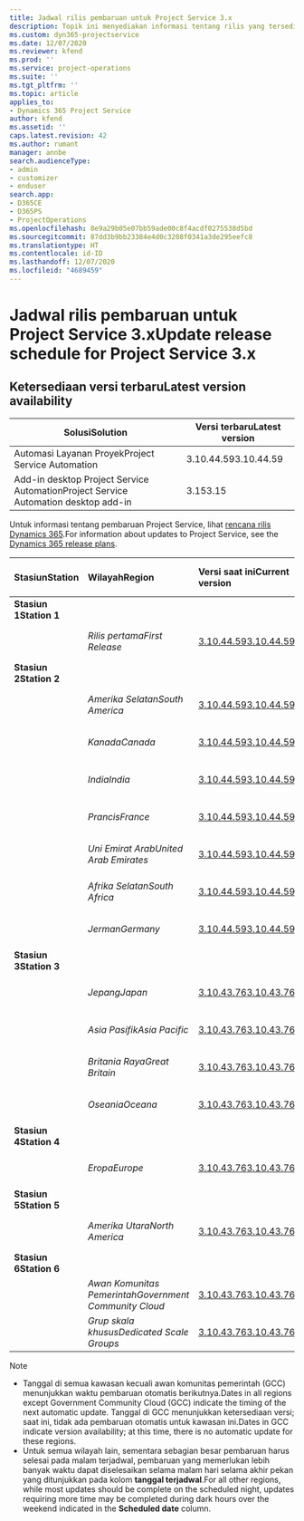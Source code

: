 ```yaml
---
title: Jadwal rilis pembaruan untuk Project Service 3.x
description: Topik ini menyediakan informasi tentang rilis yang tersedia dan yang akan datang dari Dynamics 365 Project Service Automation.
ms.custom: dyn365-projectservice
ms.date: 12/07/2020
ms.reviewer: kfend
ms.prod: ''
ms.service: project-operations
ms.suite: ''
ms.tgt_pltfrm: ''
ms.topic: article
applies_to:
- Dynamics 365 Project Service
author: kfend
ms.assetid: ''
caps.latest.revision: 42
ms.author: rumant
manager: annbe
search.audienceType:
- admin
- customizer
- enduser
search.app:
- D365CE
- D365PS
- ProjectOperations
ms.openlocfilehash: 8e9a29b05e07bb59ade00c8f4acdf0275538d5bd
ms.sourcegitcommit: 87dd3b9bb23384e4d0c3208f0341a3de295eefc8
ms.translationtype: HT
ms.contentlocale: id-ID
ms.lasthandoff: 12/07/2020
ms.locfileid: "4689459"
---
```

# <a name="update-release-schedule-for-project-service-3x"></a><span data-ttu-id="91f19-103">Jadwal rilis pembaruan untuk Project Service 3.x</span><span class="sxs-lookup"><span data-stu-id="91f19-103">Update release schedule for Project Service 3.x</span></span>

## <a name="latest-version-availability"></a><span data-ttu-id="91f19-104">Ketersediaan versi terbaru</span><span class="sxs-lookup"><span data-stu-id="91f19-104">Latest version availability</span></span>

| <span data-ttu-id="91f19-105">Solusi</span><span class="sxs-lookup"><span data-stu-id="91f19-105">Solution</span></span>  | <span data-ttu-id="91f19-106">Versi terbaru</span><span class="sxs-lookup"><span data-stu-id="91f19-106">Latest version</span></span> |
|-------|----|
| <span data-ttu-id="91f19-107">Automasi Layanan Proyek</span><span class="sxs-lookup"><span data-stu-id="91f19-107">Project Service Automation</span></span>    | <span data-ttu-id="91f19-108">3.10.44.59</span><span class="sxs-lookup"><span data-stu-id="91f19-108">3.10.44.59</span></span> |
| <span data-ttu-id="91f19-109">Add-in desktop Project Service Automation</span><span class="sxs-lookup"><span data-stu-id="91f19-109">Project Service Automation desktop add-in</span></span>                | <span data-ttu-id="91f19-110">3.15</span><span class="sxs-lookup"><span data-stu-id="91f19-110">3.15</span></span>          |

<span data-ttu-id="91f19-111">Untuk informasi tentang pembaruan Project Service, lihat [rencana rilis Dynamics 365](https://docs.microsoft.com/dynamics365/release-plans/).</span><span class="sxs-lookup"><span data-stu-id="91f19-111">For information about updates to Project Service, see the [Dynamics 365 release plans](https://docs.microsoft.com/dynamics365/release-plans/).</span></span> 

| <span data-ttu-id="91f19-112">Stasiun</span><span class="sxs-lookup"><span data-stu-id="91f19-112">Station</span></span>  | <span data-ttu-id="91f19-113">Wilayah</span><span class="sxs-lookup"><span data-stu-id="91f19-113">Region</span></span> | <span data-ttu-id="91f19-114">Versi saat ini</span><span class="sxs-lookup"><span data-stu-id="91f19-114">Current version</span></span> | <span data-ttu-id="91f19-115">Versi berikutnya</span><span class="sxs-lookup"><span data-stu-id="91f19-115">Next version</span></span> |  <span data-ttu-id="91f19-116">Tanggal terjadwal</span><span class="sxs-lookup"><span data-stu-id="91f19-116">Scheduled date</span></span>
| :---   | :---   | :---   | :---   |:---   |         
|<span data-ttu-id="91f19-117"><strong>Stasiun 1</strong></span><span class="sxs-lookup"><span data-stu-id="91f19-117"><strong>Station 1</strong></span></span> | |  |  | |
| | <span data-ttu-id="91f19-118"><i>Rilis pertama</i></span><span class="sxs-lookup"><span data-stu-id="91f19-118"><i>First Release</i></span></span> | [<span data-ttu-id="91f19-119">3.10.44.59</span><span class="sxs-lookup"><span data-stu-id="91f19-119">3.10.44.59</span></span>](whats-new-ur-26.md) | <span data-ttu-id="91f19-120">TBD</span><span class="sxs-lookup"><span data-stu-id="91f19-120">TBD</span></span> | <span data-ttu-id="91f19-121">8 January 2021</span><span class="sxs-lookup"><span data-stu-id="91f19-121">January 8, 2021</span></span>
|<span data-ttu-id="91f19-122"><strong>Stasiun 2</strong></span><span class="sxs-lookup"><span data-stu-id="91f19-122"><strong>Station 2</strong></span></span> | |  |  | |
| | <span data-ttu-id="91f19-123"><i>Amerika Selatan</i></span><span class="sxs-lookup"><span data-stu-id="91f19-123"><i>South America</i></span></span> | [<span data-ttu-id="91f19-124">3.10.44.59</span><span class="sxs-lookup"><span data-stu-id="91f19-124">3.10.44.59</span></span>](whats-new-ur-26.md) | <span data-ttu-id="91f19-125">TBD</span><span class="sxs-lookup"><span data-stu-id="91f19-125">TBD</span></span> | <span data-ttu-id="91f19-126">15 January 2021</span><span class="sxs-lookup"><span data-stu-id="91f19-126">January 15, 2021</span></span>
| | <span data-ttu-id="91f19-127"><i>Kanada</i></span><span class="sxs-lookup"><span data-stu-id="91f19-127"><i>Canada</i></span></span> | [<span data-ttu-id="91f19-128">3.10.44.59</span><span class="sxs-lookup"><span data-stu-id="91f19-128">3.10.44.59</span></span>](whats-new-ur-26.md) | <span data-ttu-id="91f19-129">TBD</span><span class="sxs-lookup"><span data-stu-id="91f19-129">TBD</span></span> | <span data-ttu-id="91f19-130">15 January 2021</span><span class="sxs-lookup"><span data-stu-id="91f19-130">January 15, 2021</span></span>
| | <span data-ttu-id="91f19-131"><i>India</i></span><span class="sxs-lookup"><span data-stu-id="91f19-131"><i>India</i></span></span> | [<span data-ttu-id="91f19-132">3.10.44.59</span><span class="sxs-lookup"><span data-stu-id="91f19-132">3.10.44.59</span></span>](whats-new-ur-26.md) | <span data-ttu-id="91f19-133">TBD</span><span class="sxs-lookup"><span data-stu-id="91f19-133">TBD</span></span> | <span data-ttu-id="91f19-134">15 January 2021</span><span class="sxs-lookup"><span data-stu-id="91f19-134">January 15, 2021</span></span>
| | <span data-ttu-id="91f19-135"><i>Prancis</i></span><span class="sxs-lookup"><span data-stu-id="91f19-135"><i>France</i></span></span> | [<span data-ttu-id="91f19-136">3.10.44.59</span><span class="sxs-lookup"><span data-stu-id="91f19-136">3.10.44.59</span></span>](whats-new-ur-26.md) | <span data-ttu-id="91f19-137">TBD</span><span class="sxs-lookup"><span data-stu-id="91f19-137">TBD</span></span> | <span data-ttu-id="91f19-138">15 January 2021</span><span class="sxs-lookup"><span data-stu-id="91f19-138">January 15, 2021</span></span>
| | <span data-ttu-id="91f19-139"><i>Uni Emirat Arab</i></span><span class="sxs-lookup"><span data-stu-id="91f19-139"><i>United Arab Emirates</i></span></span> | [<span data-ttu-id="91f19-140">3.10.44.59</span><span class="sxs-lookup"><span data-stu-id="91f19-140">3.10.44.59</span></span>](whats-new-ur-26.md) | <span data-ttu-id="91f19-141">TBD</span><span class="sxs-lookup"><span data-stu-id="91f19-141">TBD</span></span> | <span data-ttu-id="91f19-142">15 January 2021</span><span class="sxs-lookup"><span data-stu-id="91f19-142">January 15, 2021</span></span>
| | <span data-ttu-id="91f19-143"><i>Afrika Selatan</i></span><span class="sxs-lookup"><span data-stu-id="91f19-143"><i>South Africa</i></span></span> | [<span data-ttu-id="91f19-144">3.10.44.59</span><span class="sxs-lookup"><span data-stu-id="91f19-144">3.10.44.59</span></span>](whats-new-ur-26.md) | <span data-ttu-id="91f19-145">TBD</span><span class="sxs-lookup"><span data-stu-id="91f19-145">TBD</span></span> | <span data-ttu-id="91f19-146">15 January 2021</span><span class="sxs-lookup"><span data-stu-id="91f19-146">January 15, 2021</span></span>
| | <span data-ttu-id="91f19-147"><i>Jerman</i></span><span class="sxs-lookup"><span data-stu-id="91f19-147"><i>Germany</i></span></span> | [<span data-ttu-id="91f19-148">3.10.44.59</span><span class="sxs-lookup"><span data-stu-id="91f19-148">3.10.44.59</span></span>](whats-new-ur-26.md) | <span data-ttu-id="91f19-149">TBD</span><span class="sxs-lookup"><span data-stu-id="91f19-149">TBD</span></span> | <span data-ttu-id="91f19-150">15 January 2021</span><span class="sxs-lookup"><span data-stu-id="91f19-150">January 15, 2021</span></span>
|<span data-ttu-id="91f19-151"><strong>Stasiun 3</strong></span><span class="sxs-lookup"><span data-stu-id="91f19-151"><strong>Station 3</strong></span></span> | |  |  | |
| | <span data-ttu-id="91f19-152"><i>Jepang</i></span><span class="sxs-lookup"><span data-stu-id="91f19-152"><i>Japan</i></span></span> | [<span data-ttu-id="91f19-153">3.10.43.76</span><span class="sxs-lookup"><span data-stu-id="91f19-153">3.10.43.76</span></span>](whats-new-ur-25.md) | [<span data-ttu-id="91f19-154">3.10.44.59</span><span class="sxs-lookup"><span data-stu-id="91f19-154">3.10.44.59</span></span>](whats-new-ur-26.md) | <span data-ttu-id="91f19-155">11 Desember 2020</span><span class="sxs-lookup"><span data-stu-id="91f19-155">December 11, 2020</span></span>
| | <span data-ttu-id="91f19-156"><i>Asia Pasifik</i></span><span class="sxs-lookup"><span data-stu-id="91f19-156"><i>Asia Pacific</i></span></span> | [<span data-ttu-id="91f19-157">3.10.43.76</span><span class="sxs-lookup"><span data-stu-id="91f19-157">3.10.43.76</span></span>](whats-new-ur-25.md) | [<span data-ttu-id="91f19-158">3.10.44.59</span><span class="sxs-lookup"><span data-stu-id="91f19-158">3.10.44.59</span></span>](whats-new-ur-26.md) | <span data-ttu-id="91f19-159">11 Desember 2020</span><span class="sxs-lookup"><span data-stu-id="91f19-159">December 11, 2020</span></span>
| | <span data-ttu-id="91f19-160"><i>Britania Raya</i></span><span class="sxs-lookup"><span data-stu-id="91f19-160"><i>Great Britain</i></span></span> | [<span data-ttu-id="91f19-161">3.10.43.76</span><span class="sxs-lookup"><span data-stu-id="91f19-161">3.10.43.76</span></span>](whats-new-ur-25.md) | [<span data-ttu-id="91f19-162">3.10.44.59</span><span class="sxs-lookup"><span data-stu-id="91f19-162">3.10.44.59</span></span>](whats-new-ur-26.md) | <span data-ttu-id="91f19-163">11 Desember 2020</span><span class="sxs-lookup"><span data-stu-id="91f19-163">December 11, 2020</span></span>
| | <span data-ttu-id="91f19-164"><i>Oseania</i></span><span class="sxs-lookup"><span data-stu-id="91f19-164"><i>Oceana</i></span></span> | [<span data-ttu-id="91f19-165">3.10.43.76</span><span class="sxs-lookup"><span data-stu-id="91f19-165">3.10.43.76</span></span>](whats-new-ur-25.md) | [<span data-ttu-id="91f19-166">3.10.44.59</span><span class="sxs-lookup"><span data-stu-id="91f19-166">3.10.44.59</span></span>](whats-new-ur-26.md) | <span data-ttu-id="91f19-167">11 Desember 2020</span><span class="sxs-lookup"><span data-stu-id="91f19-167">December 11, 2020</span></span>
|<span data-ttu-id="91f19-168"><strong>Stasiun 4</strong></span><span class="sxs-lookup"><span data-stu-id="91f19-168"><strong>Station 4</strong></span></span> | |  |  | |
| | <span data-ttu-id="91f19-169"><i>Eropa</i></span><span class="sxs-lookup"><span data-stu-id="91f19-169"><i>Europe</i></span></span> | [<span data-ttu-id="91f19-170">3.10.43.76</span><span class="sxs-lookup"><span data-stu-id="91f19-170">3.10.43.76</span></span>](whats-new-ur-25.md) | [<span data-ttu-id="91f19-171">3.10.44.59</span><span class="sxs-lookup"><span data-stu-id="91f19-171">3.10.44.59</span></span>](whats-new-ur-26.md) | <span data-ttu-id="91f19-172">18 Desember 2020</span><span class="sxs-lookup"><span data-stu-id="91f19-172">December 18, 2020</span></span>
|<span data-ttu-id="91f19-173"><strong>Stasiun 5</strong></span><span class="sxs-lookup"><span data-stu-id="91f19-173"><strong>Station 5</strong></span></span> | |  |  | |
| | <span data-ttu-id="91f19-174"><i>Amerika Utara</i></span><span class="sxs-lookup"><span data-stu-id="91f19-174"><i>North America</i></span></span> | [<span data-ttu-id="91f19-175">3.10.43.76</span><span class="sxs-lookup"><span data-stu-id="91f19-175">3.10.43.76</span></span>](whats-new-ur-25.md) | [<span data-ttu-id="91f19-176">3.10.44.59</span><span class="sxs-lookup"><span data-stu-id="91f19-176">3.10.44.59</span></span>](whats-new-ur-26.md) | <span data-ttu-id="91f19-177">8 January 2021</span><span class="sxs-lookup"><span data-stu-id="91f19-177">January 8, 2021</span></span>
|<span data-ttu-id="91f19-178"><strong>Stasiun 6</strong></span><span class="sxs-lookup"><span data-stu-id="91f19-178"><strong>Station 6</strong></span></span> | |  |  | |
| | <span data-ttu-id="91f19-179"><i>Awan Komunitas Pemerintah</i></span><span class="sxs-lookup"><span data-stu-id="91f19-179"><i>Government Community Cloud</i></span></span> | [<span data-ttu-id="91f19-180">3.10.43.76</span><span class="sxs-lookup"><span data-stu-id="91f19-180">3.10.43.76</span></span>](whats-new-ur-25.md) | [<span data-ttu-id="91f19-181">3.10.44.59</span><span class="sxs-lookup"><span data-stu-id="91f19-181">3.10.44.59</span></span>](whats-new-ur-26.md) | <span data-ttu-id="91f19-182">8 January 2021</span><span class="sxs-lookup"><span data-stu-id="91f19-182">January 8, 2021</span></span>
| | <span data-ttu-id="91f19-183"><i>Grup skala khusus</i></span><span class="sxs-lookup"><span data-stu-id="91f19-183"><i>Dedicated Scale Groups</i></span></span> | [<span data-ttu-id="91f19-184">3.10.43.76</span><span class="sxs-lookup"><span data-stu-id="91f19-184">3.10.43.76</span></span>](whats-new-ur-25.md) | [<span data-ttu-id="91f19-185">3.10.44.59</span><span class="sxs-lookup"><span data-stu-id="91f19-185">3.10.44.59</span></span>](whats-new-ur-26.md) | <span data-ttu-id="91f19-186">15 January 2021</span><span class="sxs-lookup"><span data-stu-id="91f19-186">January 15, 2021</span></span>

>[!Note]
> - <span data-ttu-id="91f19-187">Tanggal di semua kawasan kecuali awan komunitas pemerintah (GCC) menunjukkan waktu pembaruan otomatis berikutnya.</span><span class="sxs-lookup"><span data-stu-id="91f19-187">Dates in all regions except Government Community Cloud (GCC) indicate the timing of the next automatic update.</span></span> <span data-ttu-id="91f19-188">Tanggal di GCC menunjukkan ketersediaan versi; saat ini, tidak ada pembaruan otomatis untuk kawasan ini.</span><span class="sxs-lookup"><span data-stu-id="91f19-188">Dates in GCC indicate version availability; at this time, there is no automatic update for these regions.</span></span>
> - <span data-ttu-id="91f19-189">Untuk semua wilayah lain, sementara sebagian besar pembaruan harus selesai pada malam terjadwal, pembaruan yang memerlukan lebih banyak waktu dapat diselesaikan selama malam hari selama akhir pekan yang ditunjukkan pada kolom **tanggal terjadwal**.</span><span class="sxs-lookup"><span data-stu-id="91f19-189">For all other regions, while most updates should be complete on the scheduled night, updates requiring more time may be completed during dark hours over the weekend indicated in the **Scheduled date** column.</span></span>
